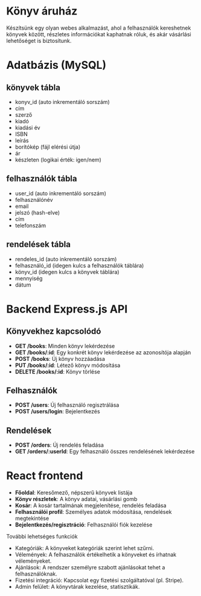 # Könyv áruház
Készítsünk egy olyan webes alkalmazást, ahol a felhasználók kereshetnek könyvek között, részletes információkat kaphatnak róluk, és akár vásárlási lehetőséget is biztosítunk.

# Adatbázis (MySQL)
##	könyvek tábla 
-	konyv_id (auto inkrementáló sorszám)
-	cím
-	szerző
-	kiadó
-	kiadási év
-	ISBN
-	leírás
-	borítókép (fájl elérési útja)
-	ár
-	készleten (logikai érték: igen/nem)

##	felhasználók tábla 
-	user_id (auto inkrementáló sorszám)
-	felhasználónév
-	email
-	jelszó (hash-elve)
-	cím
-	telefonszám

##	rendelések tábla 
-	rendeles_id (auto inkrementáló sorszám)
-	felhasználó_id (idegen kulcs a felhasználók táblára)
-	könyv_id (idegen kulcs a könyvek táblára)
-	mennyiség
-	dátum

# Backend Express.js API
##	Könyvekhez kapcsolódó 
-	**GET /books**: Minden könyv lekérdezése
-	**GET /books/:id**: Egy konkrét könyv lekérdezése az azonosítója alapján
-	**POST /books**: Új könyv hozzáadása
-	**PUT /books/:id**: Létező könyv módosítása
-	**DELETE /books/:id**: Könyv törlése
##	Felhasználók
-	**POST /users**: Új felhasználó regisztrálása
-	**POST /users/login**: Bejelentkezés
##	Rendelések
-	**POST /orders**: Új rendelés feladása
-	**GET /orders/:userId**: Egy felhasználó összes rendelésének lekérdezése

# React frontend
-	**Főoldal**: Keresőmező, népszerű könyvek listája
-	**Könyv részletek**: A könyv adatai, vásárlási gomb
-	**Kosár**: A kosár tartalmának megjelenítése, rendelés feladása
-	**Felhasználói profil**: Személyes adatok módosítása, rendelések megtekintése
-	**Bejelentkezés/regisztráció**: Felhasználói fiók kezelése

További lehetséges funkciók
-	Kategóriák: A könyveket kategóriák szerint lehet szűrni.
-	Vélemények: A felhasználók értékelhetik a könyveket és írhatnak véleményeket.
-	Ajánlások: A rendszer személyre szabott ajánlásokat tehet a felhasználóknak.
-	Fizetési integráció: Kapcsolat egy fizetési szolgáltatóval (pl. Stripe).
-	Admin felület: A könyvtárak kezelése, statisztikák.


